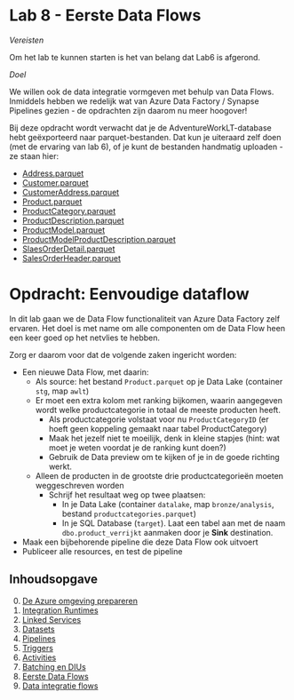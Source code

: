 # Lab 8 - Eerste Data Flows

*Vereisten*

Om het lab te kunnen starten is het van belang dat Lab6 is afgerond.

*Doel*

We willen ook de data integratie vormgeven met behulp van Data Flows. Inmiddels hebben we redelijk wat van Azure Data Factory / Synapse Pipelines gezien - de opdrachten zijn daarom nu meer hoogover!

Bij deze opdracht wordt verwacht dat je de AdventureWorkLT-database hebt geëxporteerd naar parquet-bestanden. Dat kun je uiteraard zelf doen (met de ervaring van lab 6), of je kunt de bestanden handmatig uploaden - ze staan hier:

* [Address.parquet](parquetfiles/Address.parquet)
* [Customer.parquet](parquetfiles/Customer.parquet)
* [CustomerAddress.parquet](parquetfiles/CustomerAddress.parquet)
* [Product.parquet](parquetfiles/Product.parquet)
* [ProductCategory.parquet](parquetfiles/ProductCategory.parquet)
* [ProductDescription.parquet](parquetfiles/ProductDescription.parquet)
* [ProductModel.parquet](parquetfiles/ProductModel.parquet)
* [ProductModelProductDescription.parquet](parquetfiles/ProductModelProductDescription.parquet)
* [SlaesOrderDetail.parquet](parquetfiles/SlaesOrderDetail.parquet)
* [SalesOrderHeader.parquet](parquetfiles/SalesOrderHeader.parquet)

# Opdracht: Eenvoudige dataflow

In dit lab gaan we de Data Flow functionaliteit van Azure Data Factory zelf ervaren. Het doel is met name om alle componenten om de Data Flow heen een keer goed op het netvlies te hebben.

Zorg er daarom voor dat de volgende zaken ingericht worden:

* Een nieuwe Data Flow, met daarin:
  * Als source: het bestand `Product.parquet` op je Data Lake (container `stg`, map `awlt`)
  * Er moet een extra kolom met ranking bijkomen, waarin aangegeven wordt welke productcategorie in totaal de meeste producten heeft.
    * Als productcategorie volstaat voor nu `ProductCategoryID` (er hoeft geen koppeling gemaakt naar tabel ProductCategory)
    * Maak het jezelf niet te moeilijk, denk in kleine stapjes (hint: wat moet je weten voordat je de ranking kunt doen?)
    * Gebruik de Data preview om te kijken of je in de goede richting werkt.
  * Alleen de producten in de grootste drie productcategorieën moeten weggeschreven worden
    * Schrijf het resultaat weg op twee plaatsen:
      * In je Data Lake (container `datalake`, map `bronze/analysis`, bestand `productcategories.parquet`)
      * In je SQL Database (`target`). Laat een tabel aan met de naam `dbo.product_verrijkt` aanmaken door je **Sink** destination.
* Maak een bijbehorende pipeline die deze Data Flow ook uitvoert
* Publiceer alle resources, en test de pipeline

## Inhoudsopgave

0. [De Azure omgeving prepareren](../0Prep/LabVoorbereiding0.md)
1. [Integration Runtimes](../Lab1/LabInstructions1.md)
2. [Linked Services](../Lab2/LabInstructions2.md)
3. [Datasets](../Lab3/LabInstructions3.md)
4. [Pipelines](../Lab4/LabInstructions4.md)
5. [Triggers](../Lab5/LabInstructions6.md)
6. [Activities](../Lab6/LabInstructions6.md)
7. [Batching en DIUs](../Lab7/LabInstructions7.md)
8. [Eerste Data Flows](../Lab8/LabInstructions8.md)
9. [Data integratie flows](../Lab9/LabInstructions9.md)